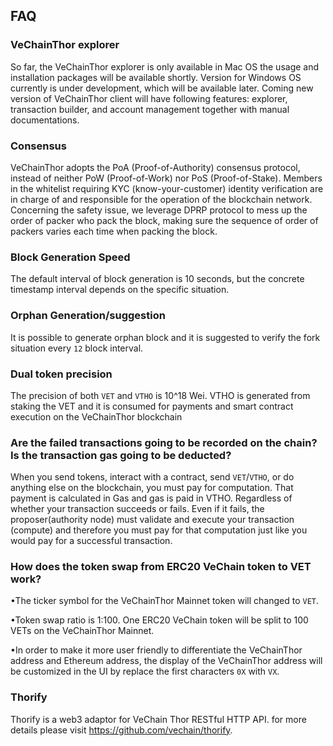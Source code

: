 ## FAQ

### VeChainThor explorer 
So far, the VeChainThor explorer is only available in Mac OS the usage and installation packages will be available shortly. Version for Windows OS currently is under development, which will be available later. Coming new version of VeChainThor client will have following features: explorer, transaction builder, and account management together with manual documentations. 

### Consensus
VeChainThor adopts the PoA (Proof-of-Authority) consensus protocol, instead of neither PoW (Proof-of-Work) nor PoS (Proof-of-Stake). Members in the whitelist requiring KYC (know-your-customer) identity verification are in charge of and responsible for the operation of the blockchain network. Concerning the safety issue, we leverage DPRP protocol to mess up the order of packer who pack the block, making sure the sequence of order of packers varies each time when packing the block. 


### Block Generation Speed
The default interval of block generation is 10 seconds, but the concrete timestamp interval depends on the specific situation.

### Orphan Generation/suggestion 
It is possible to generate orphan block and it is suggested to verify the fork situation every `12` block interval. 

### Dual token precision 
The precision of both `VET` and `VTHO` is 10^18 Wei. VTHO is generated from staking the VET and it is consumed for payments and smart contract execution on the VeChainThor blockchain


### Are the failed transactions going to be recorded on the chain? Is the transaction gas going to be deducted?

When you send tokens, interact with a contract, send `VET`/`VTHO`, or do anything else on the blockchain, you must pay for computation. That payment is calculated in Gas and gas is paid in VTHO. Regardless of whether your transaction succeeds or fails. Even if it fails, the proposer(authority node) must validate and execute your transaction (compute) and therefore you must pay for that computation just like you would pay for a successful transaction.

### How does the token swap from ERC20 VeChain token to VET work?
•The ticker symbol for the VeChainThor Mainnet token will changed to `VET`.

•Token swap ratio is 1:100. One ERC20 VeChain token will be split to 100 VETs on the VeChainThor Mainnet.

•In order to make it more user friendly to differentiate the VeChainThor address and Ethereum address, the display of the VeChainThor address will be customized in the UI by replace the first characters `0X` with `VX`. 

### Thorify
Thorify is a  web3 adaptor for VeChain Thor RESTful HTTP API. for more details please visit https://github.com/vechain/thorify.
